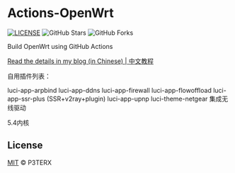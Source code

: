 # Actions-OpenWrt

[![LICENSE](https://img.shields.io/github/license/mashape/apistatus.svg?style=flat-square&label=LICENSE)](https://github.com/P3TERX/Actions-OpenWrt/blob/master/LICENSE)
![GitHub Stars](https://img.shields.io/github/stars/P3TERX/Actions-OpenWrt.svg?style=flat-square&label=Stars&logo=github)
![GitHub Forks](https://img.shields.io/github/forks/P3TERX/Actions-OpenWrt.svg?style=flat-square&label=Forks&logo=github)

Build OpenWrt using GitHub Actions

[Read the details in my blog (in Chinese) | 中文教程](https://p3terx.com/archives/build-openwrt-with-github-actions.html)

自用插件列表：

luci-app-arpbind
luci-app-ddns
luci-app-firewall
luci-app-flowoffload
luci-app-ssr-plus (SSR+v2ray+plugin)
luci-app-upnp
luci-theme-netgear
集成无线驱动

5.4内核

## License

[MIT](https://github.com/P3TERX/Actions-OpenWrt/blob/main/LICENSE) © P3TERX
